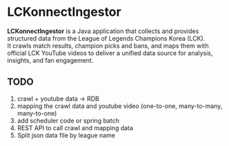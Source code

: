 # LCKonnectIngestor

**LCKonnectIngestor** is a Java application that collects and provides structured data from the League of Legends Champions Korea (LCK).  
It crawls match results, champion picks and bans, and maps them with official LCK YouTube videos to deliver a unified data source for analysis, insights, and fan engagement.

## TODO
1. crawl + youtube data -> RDB
2. mapping the crawl data and youtube video (one-to-one, many-to-many, many-to-one)
3. add scheduler code or spring batch
4. REST API to call crawl and mapping data
5. Split json data file by league name